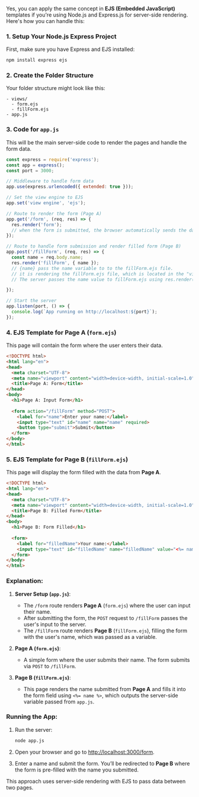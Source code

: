 Yes, you can apply the same concept in **EJS (Embedded JavaScript)** templates if you're using Node.js and Express.js for server-side rendering. Here's how you can handle this:

### 1. **Setup Your Node.js Express Project**

First, make sure you have Express and EJS installed:

```bash
npm install express ejs
```

### 2. **Create the Folder Structure**

Your folder structure might look like this:

```
- views/
  - form.ejs
  - fillForm.ejs
- app.js
```

### 3. **Code for `app.js`**

This will be the main server-side code to render the pages and handle the form data.

```javascript
const express = require('express');
const app = express();
const port = 3000;

// Middleware to handle form data
app.use(express.urlencoded({ extended: true }));

// Set the view engine to EJS
app.set('view engine', 'ejs');

// Route to render the form (Page A)
app.get('/form', (req, res) => {
  res.render('form');
  // when the form is submitted, the browser automatically sends the data from the form fields (like the name input) as part of the POST request body. This is a standard behavior in web forms.
});

// Route to handle form submission and render filled form (Page B)
app.post('/fillForm', (req, res) => {
  const name = req.body.name;
  res.render('fillForm', { name });
  // {name} pass the name variable to to the fillForm.ejs file.
  // it is rendering the fillForm.ejs file, which is located in the "views" directory by default.
  // The server passes the name value to fillForm.ejs using res.render('fillForm', { name }).

});

// Start the server
app.listen(port, () => {
  console.log(`App running on http://localhost:${port}`);
});
```

### 4. **EJS Template for Page A (`form.ejs`)**

This page will contain the form where the user enters their data.

```html
<!DOCTYPE html>
<html lang="en">
<head>
  <meta charset="UTF-8">
  <meta name="viewport" content="width=device-width, initial-scale=1.0">
  <title>Page A: Form</title>
</head>
<body>
  <h1>Page A: Input Form</h1>
  
  <form action="/fillForm" method="POST">
    <label for="name">Enter your name:</label>
    <input type="text" id="name" name="name" required>
    <button type="submit">Submit</button>
  </form>
</body>
</html>
```

### 5. **EJS Template for Page B (`fillForm.ejs`)**

This page will display the form filled with the data from **Page A**.

```html
<!DOCTYPE html>
<html lang="en">
<head>
  <meta charset="UTF-8">
  <meta name="viewport" content="width=device-width, initial-scale=1.0">
  <title>Page B: Filled Form</title>
</head>
<body>
  <h1>Page B: Form Filled</h1>
  
  <form>
    <label for="filledName">Your name:</label>
    <input type="text" id="filledName" name="filledName" value="<%= name %>" readonly>
  </form>
</body>
</html>
```

### Explanation:

1. **Server Setup (`app.js`)**:
   - The `/form` route renders **Page A** (`form.ejs`) where the user can input their name.
   - After submitting the form, the `POST` request to `/fillForm` passes the user's input to the server.
   - The `/fillForm` route renders **Page B** (`fillForm.ejs`), filling the form with the user's name, which was passed as a variable.

2. **Page A (`form.ejs`)**:
   - A simple form where the user submits their name. The form submits via `POST` to `/fillForm`.

3. **Page B (`fillForm.ejs`)**:
   - This page renders the name submitted from **Page A** and fills it into the form field using `<%= name %>`, which outputs the server-side variable passed from `app.js`.

### Running the App:

1. Run the server:

   ```bash
   node app.js
   ```

2. Open your browser and go to [http://localhost:3000/form](http://localhost:3000/form).
3. Enter a name and submit the form. You’ll be redirected to **Page B** where the form is pre-filled with the name you submitted.

This approach uses server-side rendering with EJS to pass data between two pages.